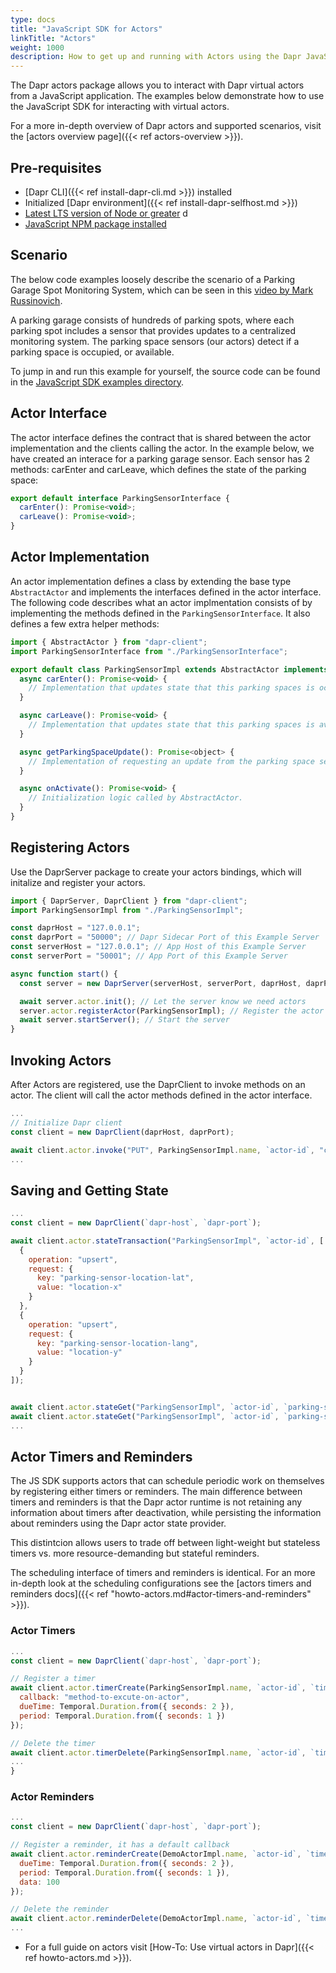 ```yaml
---
type: docs
title: "JavaScript SDK for Actors"
linkTitle: "Actors"
weight: 1000
description: How to get up and running with Actors using the Dapr JavaScript SDK
---
```


The Dapr actors package allows you to interact with Dapr virtual actors from a JavaScript application. The examples below demonstrate how to use the JavaScript SDK for interacting with virtual actors.

For a more in-depth overview of Dapr actors and supported scenarios, visit the [actors overview page]({{< ref actors-overview >}}).

## Pre-requisites
- [Dapr CLI]({{< ref install-dapr-cli.md >}}) installed
- Initialized [Dapr environment]({{< ref install-dapr-selfhost.md >}})
- [Latest LTS version of Node or greater](https://nodejs.org/en/) d
- [JavaScript NPM package installed](https://www.npmjs.com/package/dapr-client)

## Scenario
The below code examples loosely describe the scenario of a Parking Garage Spot Monitoring System, which can be seen in this [video by Mark Russinovich](https://www.youtube.com/watch?v=eJCu6a-x9uo&t=3785). 

A parking garage consists of hundreds of parking spots, where each parking spot includes a sensor that provides updates to a centralized monitoring system. The parking space sensors (our actors) detect if a parking space is occupied, or available.

To jump in and run this example for yourself, the source code can be found in the [JavaScript SDK examples directory](https://github.com/dapr/js-sdk/tree/master/examples/http/actor-parking-sensor).

## Actor Interface 
The actor interface defines the contract that is shared between the actor implementation and the clients calling the actor. In the example below, we have created an interace for a parking garage sensor. Each sensor has 2 methods: carEnter and carLeave, which defines the state of the parking space:

```javascript
export default interface ParkingSensorInterface {
  carEnter(): Promise<void>;
  carLeave(): Promise<void>;
}
```

## Actor Implementation
An actor implementation defines a class by extending the base type `AbstractActor` and implements the interfaces defined in the actor interface. The following code describes what an actor implmentation consists of by implementing the methods defined in the `ParkingSensorInterface`. It also defines a few extra helper methods:

```javascript
import { AbstractActor } from "dapr-client";
import ParkingSensorInterface from "./ParkingSensorInterface";

export default class ParkingSensorImpl extends AbstractActor implements ParkingSensorInterface {
  async carEnter(): Promise<void> {
    // Implementation that updates state that this parking spaces is occupied.
  }

  async carLeave(): Promise<void> {
    // Implementation that updates state that this parking spaces is available.
  }

  async getParkingSpaceUpdate(): Promise<object> {
    // Implementation of requesting an update from the parking space sensor.
  }

  async onActivate(): Promise<void> {
    // Initialization logic called by AbstractActor.
  }
}
```

## Registering Actors
Use the DaprServer package to create your actors bindings, which will initalize and register your actors. 

```javascript
import { DaprServer, DaprClient } from "dapr-client";
import ParkingSensorImpl from "./ParkingSensorImpl";

const daprHost = "127.0.0.1";
const daprPort = "50000"; // Dapr Sidecar Port of this Example Server
const serverHost = "127.0.0.1"; // App Host of this Example Server
const serverPort = "50001"; // App Port of this Example Server

async function start() {
  const server = new DaprServer(serverHost, serverPort, daprHost, daprPort);

  await server.actor.init(); // Let the server know we need actors
  server.actor.registerActor(ParkingSensorImpl); // Register the actor
  await server.startServer(); // Start the server
}
```                                              

## Invoking Actors
After Actors are registered, use the DaprClient to invoke methods on an actor. The client will call the actor methods defined in the actor interface.

```javascript
...
// Initialize Dapr client
const client = new DaprClient(daprHost, daprPort);

await client.actor.invoke("PUT", ParkingSensorImpl.name, `actor-id`, "carEnter");
...
```

## Saving and Getting State 

```javascript
...
const client = new DaprClient(`dapr-host`, `dapr-port`);

await client.actor.stateTransaction("ParkingSensorImpl", `actor-id`, [
  {
    operation: "upsert",
    request: {
      key: "parking-sensor-location-lat",
      value: "location-x"
    }
  },
  {
    operation: "upsert",
    request: {
      key: "parking-sensor-location-lang",
      value: "location-y"
    }
  }
]);


await client.actor.stateGet("ParkingSensorImpl", `actor-id`, `parking-sensor-location-lat`)
await client.actor.stateGet("ParkingSensorImpl", `actor-id`, `parking-sensor-location-lang`)
...
```

## Actor Timers and Reminders
The JS SDK supports actors that can schedule periodic work on themselves by registering either timers or reminders. The main difference between timers and reminders is that the Dapr actor runtime is not retaining any information about timers after deactivation, while persisting the information about reminders using the Dapr actor state provider.

This distintcion allows users to trade off between light-weight but stateless timers vs. more resource-demanding but stateful reminders.

The scheduling interface of timers and reminders is identical. For an more in-depth look at the scheduling configurations see the [actors timers and reminders docs]({{< ref "howto-actors.md#actor-timers-and-reminders" >}}).

### Actor Timers
```javascript
...
const client = new DaprClient(`dapr-host`, `dapr-port`);

// Register a timer
await client.actor.timerCreate(ParkingSensorImpl.name, `actor-id`, `timer-id`, {
  callback: "method-to-excute-on-actor",
  dueTime: Temporal.Duration.from({ seconds: 2 }),
  period: Temporal.Duration.from({ seconds: 1 })
});

// Delete the timer
await client.actor.timerDelete(ParkingSensorImpl.name, `actor-id`, `timer-id`);
...
}
```

### Actor Reminders
```javascript
...
const client = new DaprClient(`dapr-host`, `dapr-port`);

// Register a reminder, it has a default callback
await client.actor.reminderCreate(DemoActorImpl.name, `actor-id`, `timer-id`, {
  dueTime: Temporal.Duration.from({ seconds: 2 }),
  period: Temporal.Duration.from({ seconds: 1 }),
  data: 100
});

// Delete the reminder
await client.actor.reminderDelete(DemoActorImpl.name, `actor-id`, `timer-id`);
...
```

- For a full guide on actors visit [How-To: Use virtual actors in Dapr]({{< ref howto-actors.md >}}).